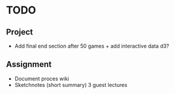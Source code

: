 # TODO

## Project

+ Add final end section after 50 games + add interactive data d3?

## Assignment

+ Document proces wiki
+ Sketchnotes (short summary) 3 guest lectures
